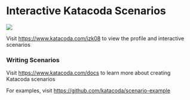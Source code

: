 # Interactive Katacoda Scenarios

[![](http://shields.katacoda.com/katacoda/izk08/count.svg)](https://www.katacoda.com/izk08 "Get your profile on Katacoda.com")

Visit https://www.katacoda.com/izk08 to view the profile and interactive scenarios

### Writing Scenarios
Visit https://www.katacoda.com/docs to learn more about creating Katacoda scenarios

For examples, visit https://github.com/katacoda/scenario-example
